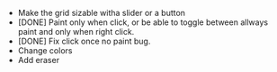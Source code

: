 - Make the grid sizable witha slider or a button
- [DONE] Paint only when click, or be able to toggle between allways paint and only when right click.
- [DONE] Fix click once no paint bug.
- Change colors
- Add eraser